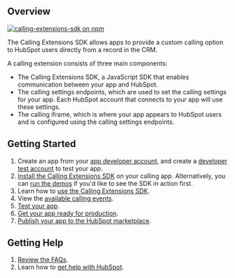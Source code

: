 ## Overview

[![calling-extensions-sdk on npm](https://img.shields.io/npm/v/@hubspot/calling-extensions-sdk.svg?style=flat-square)](http://npmjs.com/@hubspot/calling-extensions-sdk)

The Calling Extensions SDK allows apps to provide a custom calling option to HubSpot users directly from a record in the CRM.

A calling extension consists of three main components:

- The Calling Extensions SDK, a JavaScript SDK that enables communication between your app and HubSpot.
- The calling settings endpoints, which are used to set the calling settings for your app. Each HubSpot account that connects to your app will use these settings.
- The calling iframe, which is where your app appears to HubSpot users and is configured using the calling settings endpoints.

## Getting Started

1. Create an app from your [app developer account](https://developers.hubspot.com/beta-docs/getting-started/account-types#app-developer-accounts), and create a [developer test account](https://developers.hubspot.com/beta-docs/getting-started/account-types#developer-test-accounts) to test your app.
1. [Install the Calling Extensions SDK](https://developers.hubspot.com/beta-docs/guides/api/crm/extensions/calling-sdk#install-the-calling-extensions-sdk-on-your-calling-app) on your calling app. Alternatively, you can [run the demos](https://developers.hubspot.com/beta-docs/guides/api/crm/extensions/calling-sdk#run-the-demo-calling-app) if you'd like to see the SDK in action first.
1. Learn how to [use the Calling Extensions SDK](https://developers.hubspot.com/beta-docs/guides/api/crm/extensions/calling-sdk#using-the-calling-extensions-sdk).
1. View the [available calling events](https://developers.hubspot.com/beta-docs/guides/api/crm/extensions/calling-sdk#events).
1. [Test your app](https://developers.hubspot.com/beta-docs/guides/api/crm/extensions/calling-sdk#test-your-app).
1. [Get your app ready for production](https://developers.hubspot.com/beta-docs/guides/api/crm/extensions/calling-sdk#get-your-app-ready-for-production).
1. [Publish your app to the HubSpot marketplace](https://developers.hubspot.com/beta-docs/guides/api/crm/extensions/calling-sdk#publish-your-calling-app-to-the-hubspot-marketplace).

## Getting Help

1. [Review the FAQs](https://developers.hubspot.com/beta-docs/guides/api/crm/extensions/calling-sdk#calling-sdk-%7C-frequently-asked-questions).
1. Learn how to [get help with HubSpot](https://knowledge.hubspot.com/help-and-resources/get-help-with-hubspot?_gl=1*7nomik*_gcl_au*OTQ3MjgyMDk4LjE3MzA4MzkyOTE.*_ga*MjA4MzEyMjM0Mi4xNzMwODM5Mjkx*_ga_LXTM6CQ0XK*MTczMTQyOTg1Mi40LjEuMTczMTQzMDQ1My42MC4wLjA.&_ga=2.181003488.658339848.1731429852-2083122342.1730839291).
